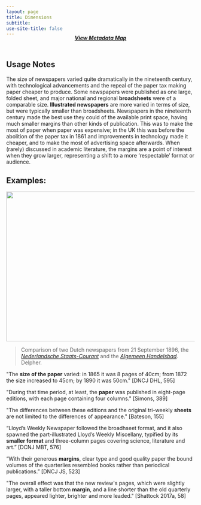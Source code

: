 ```yaml
---
layout: page
title: Dimensions
subtitle:  
use-site-title: false
---
```


<h4 style="text-align:center;font-style:italic;margin-top:-20px;margin-bottom:50px;"><a href="../../maps/dimensions">View Metadata Map</a></h4>

## Usage Notes

The size of newspapers varied quite dramatically in the nineteenth century, with technological advancements and the repeal of the paper tax making paper cheaper to produce. Some newspapers were published as one large, folded sheet, and major national and regional **broadsheets** were of a comparable size. **Illustrated newspapers** are more varied in terms of size, but were typically smaller than broadsheets. Newspapers in the nineteenth century made the best use they 
could of the available print space, having much smaller margins than other kinds of publication. This was to make the most of 
paper when paper was expensive; in the UK this was before the abolition of the paper tax in 1861 and improvements in technology made it 
cheaper, and to make the most of advertising space afterwards. When (rarely) discussed in academic literature, the 
margins are a point of interest when they grow larger, representing a shift to a more ‘respectable’ format or audience. 

## Examples:  
<img src="https://www.digitisednewspapers.net/img/margins.png" width="600" height="400">  
  
> Comparison of two Dutch newspapers from 21 September 1896, the *[Nederlandsche Staats-Courant](http://resolver.kb.nl/resolve?urn=MMKB08:000171184:mpeg21:p001)* and the *[Algemeen Handelsbad](http://resolver.kb.nl/resolve?urn=ddd:010127360:mpeg21:p001)*. Delpher.

"The **size of the paper** varied: in 1865 it was 8 pages of 40cm; from 1872 the size increased to 45cm; by 1890 it was 50cm." \[DNCJ DHL, 595\]  
  
"During that time period, at least, the **paper** was published in eight-page editions, with each page containing four columns." \[Simons, 389\]  
  
"The differences between these editions and the original tri-weekly **sheets** are not limited to the differences of appearance." \[Bateson, 155\]  
  
“Lloyd’s Weekly Newspaper followed the broadhseet format, and it also spawned the part-illustrated Lloyd’s Weekly Miscellany, 
typified by its **smaller format** and three-column pages covering science, literature and art.” \[DCNJ MBT, 576\]
  
“With their generous **margins**, clear type and good quality paper the bound volumes of the quarterlies 
resembled books rather than periodical publications.” \[DNCJ JS, 523\]  
  
"The overall effect was that the new review's pages, which were slightly larger, with a taller bottom **margin**, 
and a line shorter than the old quarterly pages, appeared lighter, brighter and more leaded." \[Shattock 2017a, 58\]
